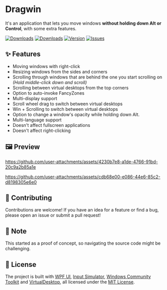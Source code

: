 # Dragwin
It's an application that lets you move windows **without holding down Alt or Control**, with some extra features.

<a href="https://github.com/PinchToDebug/DragWin/releases/tag/v0.9.57"><img src="https://img.shields.io/github/downloads/PinchToDebug/DragWin/total" alt="Downloads"></a>
<a href="https://github.com/PinchToDebug/DragWin/releases/tag/v0.9.57"><img src="https://img.shields.io/github/downloads/PinchToDebug/DragWin/latest/total" alt="Downloads"></a>
<a href="https://github.com/PinchToDebug/DragWin/releases/latest"><img src="https://img.shields.io/github/v/release/PinchToDebug/DragWin" alt="Version"></a>
<a href="https://github.com/PinchToDebug/DragWin/issues"><img src="https://img.shields.io/github/issues/PinchToDebug/DragWin" alt="Issues"></a>

## ✨ Features

- Moving windows with right-click
- Resizing windows from the sides and corners
- Scrolling through windows that are behind the one you start scrolling on _(Hold middle-click down and scroll)_
- Scrolling between virtual desktops from the top corners
- Option to auto-invoke FancyZones
- Multi-display support
- Scroll wheel drag to switch between virtual desktops
- Win + Scrolling to switch between virtual desktops
- Option to change a window's opacity while holding down Alt.
- Multi-language support
- Doesn't affect fullscreen applications
- Doesn't affect right-clicking

## 🖼️ Preview

https://github.com/user-attachments/assets/4230b7e8-a1de-4766-91bd-20c9a2b85a1e

https://github.com/user-attachments/assets/cdb68e00-e086-44e6-85c2-d8198305e6e0


## 🤝 Contributing
Contributions are welcome! If you have an idea for a feature or find a bug, please open an issue or submit a pull request!

## 📝 Note
This started as a proof of concept, so navigating the source code might be challenging.

## 📜 License

The project is built with [WPF UI](https://github.com/lepoco/wpfui), [Input Simulator](https://github.com/michaelnoonan/inputsimulator), [Windows Community Toolkit](https://github.com/CommunityToolkit/WindowsCommunityToolkit/tree/main) and [VirtualDesktop](https://www.nuget.org/packages/Slions.VirtualDesktop/), all licensed under the [MIT License](https://github.com/lepoco/wpfui/blob/main/LICENSE).
